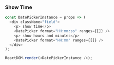 ### Show Time

<!--start-code-->

```js
const DatePickerInstance = props => (
  <div className="field">
    <p> show time</p>
    <DatePicker format="HH:mm:ss" ranges={[]} />
    <p> show hours and minutes</p>
    <DatePicker format="HH:mm" ranges={[]} />
  </div>
);

ReactDOM.render(<DatePickerInstance />);
```

<!--end-code-->
